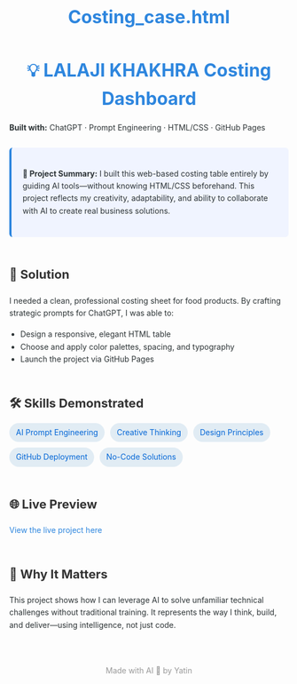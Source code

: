 # Costing_case.html
<!DOCTYPE html>
<html lang="en">
<head>
  <meta charset="UTF-8" />
  <meta name="viewport" content="width=device-width, initial-scale=1.0"/>
  <title>AI-Powered Portfolio | LALAJI KHAKHRA</title>
  <link href="https://fonts.googleapis.com/css2?family=Inter:wght@400;600&display=swap" rel="stylesheet">
  <style>
    body {
      margin: 0;
      font-family: 'Inter', sans-serif;
      background: #fdfdfd;
      color: #2d3436;
      line-height: 1.6;
      padding: 40px 20px;
    }

    .container {
      max-width: 880px;
      margin: 0 auto;
    }

    h1 {
      font-size: 32px;
      color: #2e86de;
      text-align: center;
      margin-bottom: 8px;
    }

    h2 {
      margin-top: 50px;
      color: #333;
      font-size: 22px;
    }

    p {
      margin: 16px 0;
    }

    ul {
      padding-left: 20px;
    }

    .highlight {
      background: #f0f4ff;
      padding: 20px;
      border-left: 4px solid #2e86de;
      border-radius: 6px;
      margin: 24px 0;
    }

    .skills {
      display: flex;
      flex-wrap: wrap;
      gap: 10px;
      margin: 16px 0;
    }

    .tag {
      background: #e1ecf4;
      color: #0366d6;
      padding: 6px 12px;
      font-size: 14px;
      border-radius: 20px;
    }

    .link {
      color: #2e86de;
      text-decoration: none;
    }

    footer {
      text-align: center;
      font-size: 14px;
      margin-top: 60px;
      color: #999;
    }
  </style>
</head>
<body>

<div class="container">
  <h1>💡 LALAJI KHAKHRA Costing Dashboard</h1>
  <p><strong>Built with:</strong> ChatGPT · Prompt Engineering · HTML/CSS · GitHub Pages</p>

  <div class="highlight">
    <p><strong>🧠 Project Summary:</strong> I built this web-based costing table entirely by guiding AI tools—without knowing HTML/CSS beforehand. This project reflects my creativity, adaptability, and ability to collaborate with AI to create real business solutions.</p>
  </div>

  <h2>🚀 Solution</h2>
  <p>I needed a clean, professional costing sheet for food products. By crafting strategic prompts for ChatGPT, I was able to:</p>
  <ul>
    <li>Design a responsive, elegant HTML table</li>
    <li>Choose and apply color palettes, spacing, and typography</li>
    <li>Launch the project via GitHub Pages</li>
  </ul>

  <h2>🛠 Skills Demonstrated</h2>
  <div class="skills">
    <div class="tag">AI Prompt Engineering</div>
    <div class="tag">Creative Thinking</div>
    <div class="tag">Design Principles</div>
    <div class="tag">GitHub Deployment</div>
    <div class="tag">No-Code Solutions</div>
  </div>

  <h2>🌐 Live Preview</h2>
  <p><a href="https://yourusername.github.io/khakhra-costing/" class="link" target="_blank">View the live project here</a></p>

  <h2>📌 Why It Matters</h2>
  <p>This project shows how I can leverage AI to solve unfamiliar technical challenges without traditional training. It represents the way I think, build, and deliver—using intelligence, not just code.</p>

  <footer>
    Made with AI 💙 by Yatin
  </footer>
</div>

</body>
</html>
